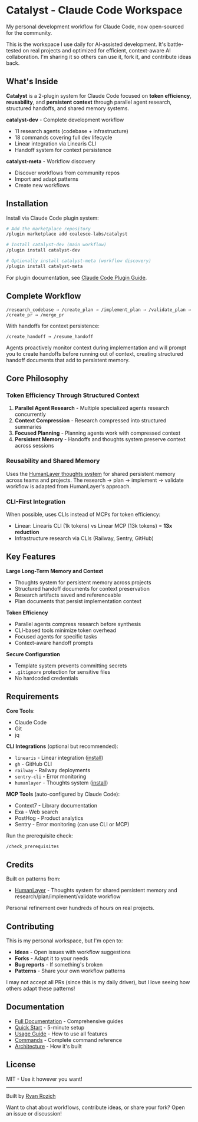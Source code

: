 # Catalyst - Claude Code Workspace

My personal development workflow for Claude Code, now open-sourced for the community.

This is the workspace I use daily for AI-assisted development. It's battle-tested on real projects and optimized for efficient, context-aware AI collaboration. I'm sharing it so others can use it, fork it, and contribute ideas back.

## What's Inside

**Catalyst** is a 2-plugin system for Claude Code focused on **token efficiency**, **reusability**, and **persistent context** through parallel agent research, structured handoffs, and shared memory systems.

**catalyst-dev** - Complete development workflow
- 11 research agents (codebase + infrastructure)
- 18 commands covering full dev lifecycle
- Linear integration via Linearis CLI
- Handoff system for context persistence

**catalyst-meta** - Workflow discovery
- Discover workflows from community repos
- Import and adapt patterns
- Create new workflows

## Installation

Install via Claude Code plugin system:

```bash
# Add the marketplace repository
/plugin marketplace add coalesce-labs/catalyst

# Install catalyst-dev (main workflow)
/plugin install catalyst-dev

# Optionally install catalyst-meta (workflow discovery)
/plugin install catalyst-meta
```

For plugin documentation, see [Claude Code Plugin Guide](https://docs.claude.com/plugins).

## Complete Workflow

```
/research_codebase → /create_plan → /implement_plan → /validate_plan → /create_pr → /merge_pr
```

With handoffs for context persistence:
```
/create_handoff → /resume_handoff
```

Agents proactively monitor context during implementation and will prompt you to create handoffs before running out of context, creating structured handoff documents that add to persistent memory.

## Core Philosophy

### Token Efficiency Through Structured Context

1. **Parallel Agent Research** - Multiple specialized agents research concurrently
2. **Context Compression** - Research compressed into structured summaries
3. **Focused Planning** - Planning agents work with compressed context
4. **Persistent Memory** - Handoffs and thoughts system preserve context across sessions

### Reusability and Shared Memory

Uses the [HumanLayer thoughts system](https://github.com/humanlayer/humanlayer) for shared persistent memory across teams and projects. The research → plan → implement → validate workflow is adapted from HumanLayer's approach.

### CLI-First Integration

When possible, uses CLIs instead of MCPs for token efficiency:
- Linear: Linearis CLI (1k tokens) vs Linear MCP (13k tokens) = **13x reduction**
- Infrastructure research via CLIs (Railway, Sentry, GitHub)

## Key Features

**Large Long-Term Memory and Context**
- Thoughts system for persistent memory across projects
- Structured handoff documents for context preservation
- Research artifacts saved and referenceable
- Plan documents that persist implementation context

**Token Efficiency**
- Parallel agents compress research before synthesis
- CLI-based tools minimize token overhead
- Focused agents for specific tasks
- Context-aware handoff prompts

**Secure Configuration**
- Template system prevents committing secrets
- `.gitignore` protection for sensitive files
- No hardcoded credentials

## Requirements

**Core Tools**:
- Claude Code
- Git
- jq

**CLI Integrations** (optional but recommended):
- `linearis` - Linear integration ([install](https://github.com/ryanrozich/linearis))
- `gh` - GitHub CLI
- `railway` - Railway deployments
- `sentry-cli` - Error monitoring
- `humanlayer` - Thoughts system ([install](https://github.com/humanlayer/humanlayer))

**MCP Tools** (auto-configured by Claude Code):
- Context7 - Library documentation
- Exa - Web search
- PostHog - Product analytics
- Sentry - Error monitoring (can use CLI or MCP)

Run the prerequisite check:
```bash
/check_prerequisites
```

## Credits

Built on patterns from:
- [HumanLayer](https://github.com/humanlayer/humanlayer) - Thoughts system for shared persistent memory and research/plan/implement/validate workflow

Personal refinement over hundreds of hours on real projects.

## Contributing

This is my personal workspace, but I'm open to:

- **Ideas** - Open issues with workflow suggestions
- **Forks** - Adapt it to your needs
- **Bug reports** - If something's broken
- **Patterns** - Share your own workflow patterns

I may not accept all PRs (since this is my daily driver), but I love seeing how others adapt these patterns!

## Documentation

- [Full Documentation](docs/) - Comprehensive guides
- [Quick Start](QUICKSTART.md) - 5-minute setup
- [Usage Guide](docs/USAGE.md) - How to use all features
- [Commands](COMMANDS_ANALYSIS.md) - Complete command reference
- [Architecture](CLAUDE.md) - How it's built

## License

MIT - Use it however you want!

---

Built by [Ryan Rozich](https://github.com/ryanrozich)

Want to chat about workflows, contribute ideas, or share your fork? Open an issue or discussion!
